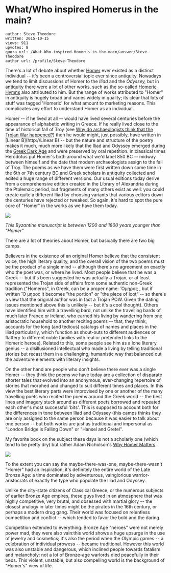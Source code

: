 # What/Who inspired Homerus in the main?

	author: Steve Theodore
	written: 2015-10-15
	views: 911
	upvotes: 8
	quora url: /What-Who-inspired-Homerus-in-the-main/answer/Steve-Theodore
	author url: /profile/Steve-Theodore


There's a lot of debate about whether [Homer](http://www.biography.com/people/homer-9342775) ever existed as a distinct individual -- it's been a controversial topic ever since antiquity. Nowadays we tend to limit discussions of Homer to the _Iliad_ and the _Odyssey,_ but in antiquity there were a lot of other works, such as the so-called [Homeric Hymns](https://en.wikipedia.org/wiki/Homeric_Hymns) also attributed to him. But the range of works attributed to "Homer" in antiquity is hugely broad and varies widely in quality; its clear that lots of stuff was tagged 'Homeric' for what amount to marketing reasons. This complicates any effort to understand Homer as an individual.

Homer -- if he lived at all -- would have lived several centuries before the appearance of alphabetic writing in Greece. If he really lived close to the time of historical fall of Troy (see [Why do archaeologists think that the Trojan War happened?](https://www.quora.com/Why-do-archeologists-think-that-the-Trojan-War-happened)) then he would might, just possibly, have written in [Linear B](http://Linear B) -- but the nature and structure of the poetry makes it much, much more likely that the Iliad and Odyssey emerged during the [Greek Dark Age](http://www.ancient.eu/Greek_Dark_Age/) and were preserved by oral repetition. In classical times Herodotus put Homer's birth around what we'd label 850 BC -- midway between himself and the date that modern archaeologists assign to the fall of Troy. The poems as we have them were first written down some time in the 6th or 7th century BC and Greek scholars in antiquity collected and edited a huge range of different versions. Our usual editions today derive from a comprehensive edition created in the Library of Alexandria during the Ptolemaic period, but fragments of many others exist as well: you could create quite a different Iliad by choosing variants that various editors down the centuries have rejected or tweaked. So again, it's hard to spot the pure core of "Homer" in the works as we have them today.



![](https://qph.fs.quoracdn.net/main-qimg-a2f5defc0d52f612ac32220933de480c-c)

_This Byzantine manuscript is between 1200 and 1800 years younger than "Homer"_ 

There are a lot of theories about Homer, but basically there are two big camps. 

Believers in the existence of an original Homer believe that the consistent voice, the high literary quality, and the overall vision of the two poems must be the product of a single mind -- although there's no agreement on exactly who the poet was, or where he lived. Most people believe that he was a Greek -- but it's been suggested he was actually a Trojan, or at least represented the Trojan side of affairs from some authentic non-Greek tradition ("Homeros", in Greek, can be a proper name: Ὅμηρος , but if written Ὅ μηρος it becomes "the portion" or "the piece of loot" -- so there's a view that the original author was in fact a Trojan POW. Given the dating issues mentioned above this is unlikely -- but it's a cool thought). Others have identified him with a travelling bard, not unlike the travelling bards of much later France or Ireland, who earned his living by wandering from one aristocratic household to another reciting poems -- that, they think, accounts for the long (and tedious) catalogs of names and places in the Iliad particularly, which function as shout-outs to different audiences or flattery to different noble families with real or pretended links to the Homeric heroes). Related to this, some people see him as a lone literary genius -- a disillusioned intellectual who made a living by telling traditional stories but recast them in a challenging, humanistic way that balanced out the adventure elements with literary insights.

On the other hand are people who don't believe there ever was a single Homer -- they think the poems we have today are a collection of disparate shorter tales that evolved into an anonymous, ever-changing repertoire of stories that morphed and changed to suit different times and places. In this view the best literary parts were improvised by one or another of the many travelling poets who recited the poems around the Greek world -- the best lines and imagery stuck around as different poets borrowed and repeated each other's most successful 'bits'. This is supposed to account both for the differences in tone between Iliad and Odyssey (this camps thinks they are only assigned to the same person because it was easier to talk about one person -- but both works are just as traditional and impersonal as "London Bridge is Falling Down" or "Hansel and Gretel".

My favorite book on the subject these days is not a scholarly one (which tend to be pretty dry) but rather Adam Nicholson's [Why Homer Matters](http://amzn.to/1NK792C).


![](https://qph.fs.quoracdn.net/main-qimg-74c644992f7be385111d1156a650663e-c)


To the extent you can say the maybe-there-was-one, maybe-there-wasn't "Homer" had an inspiration, it's definitely the entire world of the Late Bronze Age: a time dominated by adventurous, vainglorious warrior-aristocrats of exactly the type who populate the Iliad and Odyssey. 

 Unlike the city-state citizens of Classical Greece, or the numerous subjects of earlier Bronze Age empires, these guys lived in an atmosphere that was highly competitive, very brutal, and obsessed with martial glory -- the closest analogy in later times might be the pirates in the 16th century, or perhaps a modern drug gang. Their world was focused on relentless competition and conflict -- which tended to favor the bold and the daring. 

 Competition extended to everything: Bronze Age "heroes" were not merely power mad, they were also vain:this world shows a huge upsurge in the use of jewelry and cosmetics; it's also the period when the Olympic games -- a celebration of individual prowess -- became traditional. However this world was also unstable and dangerous, which inclined people towards fatalism and melancholy: not a lot of Bronze-age warlords died peacefully in their beds. This violent, unstable, but also compelling world is the background of "Homer's" view of life.

